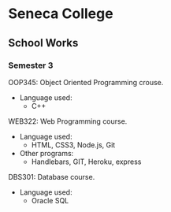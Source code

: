 # Seneca College
## School Works
 
### Semester 3
OOP345: Object Oriented Programming crouse.
 - Language used:
   - C++
   
   
WEB322: Web Programming course.
 - Language used:
   - HTML, CSS3, Node.js, Git
 - Other programs:
   - Handlebars, GIT, Heroku, express
   
   
DBS301: Database course.
 - Language used:
   - Oracle SQL
  

